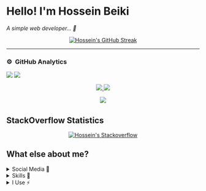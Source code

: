 # Hello! I'm Hossein Beiki

*A simple web developer... 🎨*

<p align="center">
    <a href="https://git.io/streak-stats">
        <img src="http://github-readme-streak-stats.herokuapp.com?user=ho33ein74&theme=algolia" alt="Hossein's GitHub Streak" />
    </a>
</p>

-----

### ⚙️ &nbsp;GitHub Analytics
![](https://activity-graph.herokuapp.com/graph?username=ho33ein74&theme=github&area=true)
<img src="(https://github.com/ryo-ma/github-profile-trophy)">

<p align="center">
<a href="https://github.com/ho33ein74">
  <img height="180em" src="https://github-readme-stats-eight-theta.vercel.app/api?username=ho33ein74&show_icons=true&theme=algolia&include_all_commits=true&count_private=true"/>
  <img height="180em" src="https://github-readme-stats-eight-theta.vercel.app/api/top-langs/?username=ho33ein74&layout=compact&langs_count=12&theme=algolia"/>
</a>
</p>

<p align="center">
<a href="(https://activity-graph.herokuapp.com/graph?username=ho33ein74&theme=github&area=true">
  <img height="180em" src="https://github-profile-trophy.vercel.app/?username=ho33ein74&theme=gruvbox&row=2&column=7&margin-w=15&margin-h=15"/>
</a>
</p>


## StackOverflow Statistics
<p align="center">
    <a href="https://stackoverflow.com/users/3375822/ho33ein-beiki">
        <img src="https://github-readme-stackoverflow.vercel.app/?userID=3375822&theme=dark" alt="Hossein's Stackoverflow" />
    </a>
</p>


## What else about me?

<details>
<summary>Social Media 🔗</summary>
<br/>
    
<a href="https://twitter.com/Ho33einBeiki"><img align="left" alt="Hossein Beiki - Twitter" width="30px" src="https://github.com/edent/SuperTinyIcons/blob/master/images/svg/twitter.svg" /></a>
<a href="https://www.instagram.com/ho55ein74/"><img align="left" alt="Hossein's Instagram" width="30px" src="https://github.com/edent/SuperTinyIcons/blob/master/images/svg/instagram.svg" /></a>
<a href="https://t.me/ho55ein74"><img align="left" alt="Hossein's Telegram" width="30px" src="https://github.com/edent/SuperTinyIcons/blob/master/images/svg/telegram.svg" /></a>
<a href="https://www.linkedin.com/in/hosseinbeiki/"><img align="left" alt="Hossein's LinkedIn" width="30px" src="https://github.com/edent/SuperTinyIcons/blob/master/images/svg/linkedin.svg" /></a>
<a href="https://stackoverflow.com/users/3375822/ho33ein-beiki"><img align="left" alt="Hossein's Stackoverlfow" width="30px" src="https://github.com/edent/SuperTinyIcons/blob/master/images/svg/stackoverflow.svg" /></a>
<a href="mailto:ho33ein.b@gmail.com"><img align="left" alt="Hossein's Email" width="30px" src="https://github.com/edent/SuperTinyIcons/blob/master/images/svg/gmail.svg" /></a>
    
<br/>

And here is my personal website... <a href="https://hosseinbeiki.ir">Click on me!</a>

</details>
<details>
<summary>Skills 🚀</summary>

#### Languages I use

<img src='https://img.shields.io/badge/PHP-777BB4?style=for-the-badge&logo=php&logoColor=white' alt='PHP' />
<img src='https://img.shields.io/badge/JavaScript-F7DF1E?style=for-the-badge&logo=javascript&logoColor=black' alt='JavaScript' />
<img src='https://img.shields.io/badge/Python-3776AB?style=for-the-badge&logo=python&logoColor=white' alt='Python' />
<img src='https://img.shields.io/badge/Java-ED8B00?style=for-the-badge&logo=java&logoColor=white' alt='Java' />
<img src='https://img.shields.io/badge/Node.js-43853D?style=for-the-badge&logo=node.js&logoColor=white' alt='Node.js' />
<img src='https://img.shields.io/badge/Django-092E20?style=for-the-badge&logo=django&logoColor=white' alt='Django' />

#### Databases I use

<img src='https://img.shields.io/badge/MySQL-00000F?style=for-the-badge&logo=mysql&logoColor=white' alt='MySQL' />
<img src='https://img.shields.io/badge/PostgreSQL-316192?style=for-the-badge&logo=postgresql&logoColor=white' alt='PostgreSQL' />
<img src='https://img.shields.io/badge/MongoDB-%234ea94b.svg?style=for-the-badge&logo=mongodb&logoColor=white' alt='MongoDB' />
<img src='https://img.shields.io/badge/redis-%23DD0031.svg?style=for-the-badge&logo=redis&logoColor=white' alt='Redis' />

#### Frameworks I use

<img src='https://img.shields.io/badge/Laravel-FF2D20?style=for-the-badge&logo=laravel&logoColor=white' alt='Laravel' />
<img src='https://img.shields.io/badge/Vue.js-4fc08d?style=for-the-badge&logo=vue.js&logoColor=white' alt='Vue.js' />
<img src='https://img.shields.io/badge/Tailwind_CSS-38B2AC?style=for-the-badge&logo=tailwind-css&logoColor=white' alt='TailwindCSS' />

</details>
<details>
<summary>I Use ⚡</summary>

#### My OS

<img src='https://img.shields.io/badge/Windows-0078D6?style=for-the-badge&logo=windows&logoColor=white' alt='Windows' />

#### I usually learn from

<img src='https://img.shields.io/badge/YouTube-FF0000?style=for-the-badge&logo=youtube&logoColor=white' alt='YouTube' />
<img src='https://img.shields.io/badge/Medium-12100E?style=for-the-badge&logo=medium&logoColor=white' alt='Medium' />
<img src='https://img.shields.io/badge/dev.to-0A0A0A?style=for-the-badge&logo=dev.to&logoColor=white' alt='dev.to' />
<img src='https://img.shields.io/badge/GitLabCI-%23181717.svg?style=for-the-badge&logo=gitlab&logoColor=white' alt='GitLabCI' />

</details>
